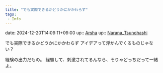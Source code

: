 ```yaml
---
title: "でも実際できるかどうかにかかわらず"
tags:
 - Info
---
```


date: 2024-12-20T14:09:11+09:00
up:: [Arsha](../Bar/Novel/Nacaria/Arsha.md)
up:: [Narana_Tsunohashi](../Bar/Novel/Nacaria/Narana_Tsunohashi.md)

でも実際できるかどうかにかかわらず
アイデアって浮かんでくるものじゃない？

経験の出力だもの。
経験して、刺激されてるんなら、そりゃどっちだって一緒よ。